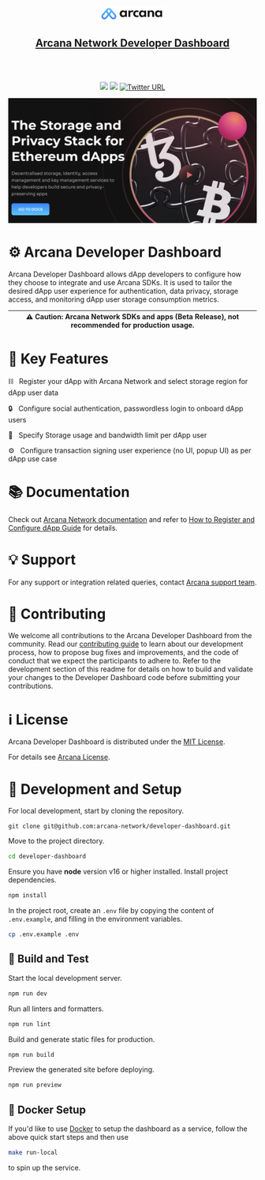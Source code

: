 <p align="center">
<a href="#start"><img height="30rem" src="https://raw.githubusercontent.com/arcana-network/branding/main/an_logo_light_temp.png"/></a>
<h2 align="center"> <a href="https://arcana.network/">Arcana Network Developer Dashboard </a></h2>
</p>
<br/>
<p id="banner" align="center">
<br/>
<a title="MIT License" href="https://github.com/arcana-network/license/blob/main/LICENSE.md"><img src="https://img.shields.io/badge/license-MIT-blue"/></a>
<a title="Beta release" href="https://github.com/arcana-network/developer-dashboard/releases"><img src="https://img.shields.io/github/v/release/arcana-network/developer-dashboard?style=flat-square&color=28A745"/></a>
<a title="Twitter" href="https://twitter.com/ArcanaNetwork"><img alt="Twitter URL" src="https://img.shields.io/twitter/url?style=social&url=https%3A%2F%2Ftwitter.com%2FArcanaNetwork"/></a>
</p><p id="start" align="center">
<a href="https://docs.beta.arcana.network/"><img src="https://raw.githubusercontent.com/arcana-network/branding/main/an_banner_temp.png" alt="Arcana Developer Dashboard"/></a>
</p>

# ⚙️ Arcana Developer Dashboard

Arcana Developer Dashboard allows dApp developers to configure how they choose to integrate and use Arcana SDKs. It is used to tailor the desired dApp user experience for authentication, data privacy, storage access, and monitoring dApp user storage consumption metrics.

| :warning: Caution: Arcana Network SDKs and apps (Beta Release), not recommended for production usage.|
| --- |

# 💪 Key Features

<p>⛓️ &nbsp; Register your dApp with Arcana Network and select storage region for dApp user data</p>
<p>🔒 &nbsp; Configure social authentication, passwordless login to onboard dApp users</p>
<p>👛 &nbsp; Specify Storage usage and bandwidth limit per dApp user</p>
<p>⚙️ &nbsp; Configure transaction signing user experience (no UI, popup UI) as per dApp use case</p>

# 📚 Documentation

Check out [Arcana Network documentation](https://docs.beta.arcana.network/) and refer to [How to Register and Configure dApp Guide](https://docs.beta.arcana.network/docs/config_dapp) for details.

# 💡 Support

For any support or integration related queries, contact [Arcana support team](mailto:support@arcana.network).

# 🤝 Contributing

We welcome all contributions to the Arcana Developer Dashboard from the community. Read our [contributing guide](https://github.com/arcana-network/license/blob/main/CONTRIBUTING.md) to learn about our development process, how to propose bug fixes and improvements, and the code of conduct that we expect the participants to adhere to. Refer to the development section of this readme for details on how to build and validate your changes to the Developer Dashboard code before submitting your contributions.

# ℹ️ License

Arcana Developer Dashboard is distributed under the [MIT License](https://fossa.com/blog/open-source-licenses-101-mit-license/).

For details see [Arcana License](https://github.com/arcana-network/license/blob/main/LICENSE.md).

# 🚀 Development and Setup

For local development, start by cloning the repository.

```
git clone git@github.com:arcana-network/developer-dashboard.git
```

Move to the project directory.

```bash
cd developer-dashboard
```

Ensure you have **node** version v16 or higher installed. Install project dependencies.

```bash
npm install
```

In the project root, create an `.env` file by copying the content of `.env.example`, and filling in the environment variables.

```bash
cp .env.example .env
```

## 🧪 Build and Test

Start the local development server.

```bash
npm run dev
```

Run all linters and formatters.

```bash
npm run lint
```

Build and generate static files for production.

```bash
npm run build
```

Preview the generated site before deploying.

```bash
npm run preview
```

## 🫙 Docker Setup

If you'd like to use [Docker](https://docs.docker.com/engine/install/) to setup the dashboard as a service, follow the above quick start steps and then use

```bash
make run-local
```

to spin up the service.
